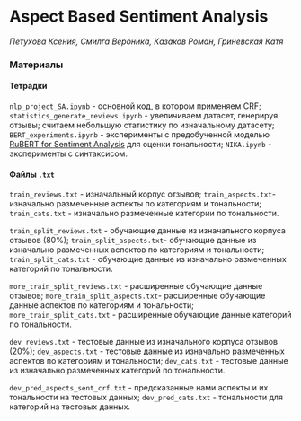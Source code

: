 # Aspect Based Sentiment Analysis

*Петухова Ксения, Смилга Вероника, Казаков Роман, Гриневская Катя*

### Материалы

#### Тетрадки
`nlp_project_SA.ipynb` - основной код, в котором применяем CRF;
`statistics_generate_reviews.ipynb` - увеличиваем датасет, генерируя отзывы; считаем небольшую статистику по изначальному датасету;
`BERT_experiments.ipynb` - эксперименты с предобученной моделью [RuBERT for Sentiment Analysis](https://huggingface.co/blanchefort/rubert-base-cased-sentiment) для оценки тональности;
`NIKA.ipynb` - эксперименты с синтаксисом.

#### Файлы `.txt`
`train_reviews.txt` - изначальный корпус отзывов;
`train_aspects.txt`- изначально размеченные аспекты по категориям и тональности;
`train_cats.txt` - изначально размеченные категории по тональности.

`train_split_reviews.txt` - обучающие данные из изначального корпуса отзывов (80%);
`train_split_aspects.txt`- обучающие данные из изначально размеченных аспектов по категориям и тональности;
`train_split_cats.txt` - обучающие данные из изначально размеченных категорий по тональности.

`more_train_split_reviews.txt` - расширенные обучающие данные отзывов;
`more_train_split_aspects.txt`- расширенные обучающие данные аспектов по категориям и тональности;
`more_train_split_cats.txt` - расширенные обучающие данные категорий по тональности.

`dev_reviews.txt` - тестовые данные из изначального корпуса отзывов (20%);
`dev_aspects.txt` - тестовые данные из изначально размеченных аспектов по категориям и тональности;
`dev_cats.txt` - тестовые данные из изначально размеченных категорий по тональности.

`dev_pred_aspects_sent_crf.txt` - предсказанные нами аспекты и их тональности на тестовых данных;
`dev_pred_cats.txt` - тональности для категорий на тестовых данных.
